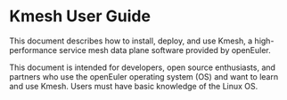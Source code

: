 # Kmesh User Guide

This document describes how to install, deploy, and use Kmesh, a high-performance service mesh data plane software provided by openEuler.

This document is intended for developers, open source enthusiasts, and partners who use the openEuler operating system (OS) and want to learn and use Kmesh. Users must have basic knowledge of the Linux OS.
